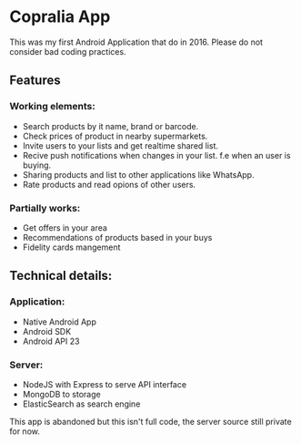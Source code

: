 # Copralia App 

This was my first Android Application that do in 2016. Please do not consider bad coding practices.

## Features

### Working elements:
* Search products by it name, brand or barcode.
* Check prices of product in nearby supermarkets.
* Invite users to your lists and get realtime shared list.
* Recive push notifications when changes in your list. f.e when an user is buying.
* Sharing products and list to other applications like WhatsApp.
* Rate products and read opions of other users.

### Partially works:
* Get offers in your area
* Recommendations of products based in your buys
* Fidelity cards mangement

## Technical details:

### Application:
* Native Android App
* Android SDK
* Android API 23

### Server:
* NodeJS with Express to serve API interface
* MongoDB to storage
* ElasticSearch as search engine

This app is abandoned but this isn't full code, the server source still private for now.
